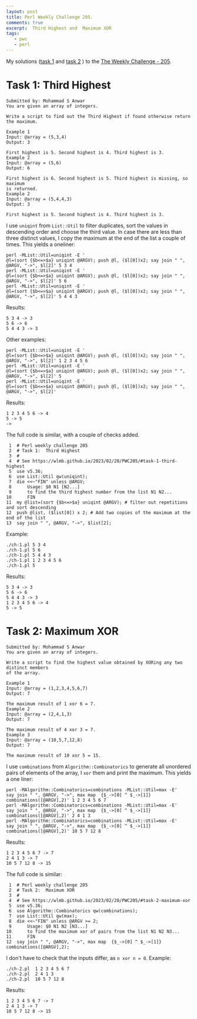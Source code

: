 ```yaml
---
layout: post
title: Perl Weekly Challenge 205.
comments: true
excerpt:  Third Highest and  Maximum XOR
tags:
   - pwc
   - perl
---
```


My solutions
([task 1](https://github.com/wlmb/perlweeklychallenge-club/blob/master/challenge-205/wlmb/perl/ch-1.pl)
and
[task 2](https://github.com/wlmb/perlweeklychallenge-club/blob/master/challenge-205/wlmb/perl/ch-2.pl)
)
to the  [The Weekly Challenge - 205](https://theweeklychallenge.org/blog/perl-weekly-challenge-205).


# Task 1: Third Highest

    Submitted by: Mohammad S Anwar
    You are given an array of integers.

    Write a script to find out the Third Highest if found otherwise return the maximum.

    Example 1
    Input: @array = (5,3,4)
    Output: 3

    First highest is 5. Second highest is 4. Third highest is 3.
    Example 2
    Input: @array = (5,6)
    Output: 6

    First highest is 6. Second highest is 5. Third highest is missing, so maximum
    is returned.
    Example 2
    Input: @array = (5,4,4,3)
    Output: 3

    First highest is 5. Second highest is 4. Third highest is 3.

I use `uniqint` from `List::Util` to filter duplicates, sort the
values in descending order and choose the third value. In case there
are less than three distinct values, I copy the maximum at the end of
the list a couple of times. This yields a oneliner:

    perl -MList::Util=uniqint -E '
    @l=(sort {$b<=>$a} uniqint @ARGV); push @l, ($l[0])x2; say join " ", @ARGV, "->", $l[2]' 5 3 4
    perl -MList::Util=uniqint -E '
    @l=(sort {$b<=>$a} uniqint @ARGV); push @l, ($l[0])x2; say join " ", @ARGV, "->", $l[2]' 5 6
    perl -MList::Util=uniqint -E '
    @l=(sort {$b<=>$a} uniqint @ARGV); push @l, ($l[0])x2; say join " ", @ARGV, "->", $l[2]' 5 4 4 3

Results:

    5 3 4 -> 3
    5 6 -> 6
    5 4 4 3 -> 3

Other examples:

    perl -MList::Util=uniqint -E '
    @l=(sort {$b<=>$a} uniqint @ARGV); push @l, ($l[0])x2; say join " ", @ARGV, "->", $l[2]' 1 2 3 4 5 6
    perl -MList::Util=uniqint -E '
    @l=(sort {$b<=>$a} uniqint @ARGV); push @l, ($l[0])x2; say join " ", @ARGV, "->", $l[2]' 5
    perl -MList::Util=uniqint -E '
    @l=(sort {$b<=>$a} uniqint @ARGV); push @l, ($l[0])x2; say join " ", @ARGV, "->", $l[2]'

Results:

    1 2 3 4 5 6 -> 4
    5 -> 5
    ->

The full code is similar, with a couple of checks added.

     1  # Perl weekly challenge 205
     2  # Task 1:  Third Highest
     3  #
     4  # See https://wlmb.github.io/2023/02/20/PWC205/#task-1-third-highest
     5  use v5.36;
     6  use List::Util qw(uniqint);
     7  die <<~"FIN" unless @ARGV;
     8      Usage: $0 N1 [N2...]
     9      to find the third highest number from the list N1 N2...
    10      FIN
    11  my @list=(sort {$b<=>$a} uniqint @ARGV); # filter out repetitions and sort descending
    12  push @list, ($list[0]) x 2; # Add two copies of the maximum at the end of the list
    13  say join " ", @ARGV, "->", $list[2];

Example:

    ./ch-1.pl 5 3 4
    ./ch-1.pl 5 6
    ./ch-1.pl 5 4 4 3
    ./ch-1.pl 1 2 3 4 5 6
    ./ch-1.pl 5

Results:

    5 3 4 -> 3
    5 6 -> 6
    5 4 4 3 -> 3
    1 2 3 4 5 6 -> 4
    5 -> 5


# Task 2: Maximum XOR

    Submitted by: Mohammad S Anwar
    You are given an array of integers.

    Write a script to find the highest value obtained by XORing any two distinct members
    of the array.

    Example 1
    Input: @array = (1,2,3,4,5,6,7)
    Output: 7

    The maximum result of 1 xor 6 = 7.
    Example 2
    Input: @array = (2,4,1,3)
    Output: 7

    The maximum result of 4 xor 3 = 7.
    Example 3
    Input: @array = (10,5,7,12,8)
    Output: 7

    The maximum result of 10 xor 5 = 15.

I use `combinations` from `Algorithm::Combinatorics` to generate all
unordered pairs of elements of the array, I `xor`
them and print the maximum. This yields a one liner:

    perl -MAlgorithm::Combinatorics=combinations -MList::Util=max -E'
    say join " ", @ARGV, "->", max map  {$_->[0] ^ $_->[1]} combinations([@ARGV],2)' 1 2 3 4 5 6 7
    perl -MAlgorithm::Combinatorics=combinations -MList::Util=max -E'
    say join " ", @ARGV, "->", max map  {$_->[0] ^ $_->[1]} combinations([@ARGV],2)' 2 4 1 3
    perl -MAlgorithm::Combinatorics=combinations -MList::Util=max -E'
    say join " ", @ARGV, "->", max map  {$_->[0] ^ $_->[1]} combinations([@ARGV],2)' 10 5 7 12 8

Results:

    1 2 3 4 5 6 7 -> 7
    2 4 1 3 -> 7
    10 5 7 12 8 -> 15

The full code is similar:

     1  # Perl weekly challenge 205
     2  # Task 2:  Maximum XOR
     3  #
     4  # See https://wlmb.github.io/2023/02/20/PWC205/#task-2-maximum-xor
     5  use v5.36;
     6  use Algorithm::Combinatorics qw(combinations);
     7  use List::Util qw(max);
     8  die <<~"FIN" unless @ARGV >= 2;
     9      Usage: $0 N1 N2 [N3...]
    10      to find the maximum xor of pairs from the list N1 N2 N3...
    11      FIN
    12  say join " ", @ARGV, "->", max map  {$_->[0] ^ $_->[1]} combinations([@ARGV],2);

I don't have to check that the inputs differ, as `n xor n = 0`.
Example:

    ./ch-2.pl  1 2 3 4 5 6 7
    ./ch-2.pl  2 4 1 3
    ./ch-2.pl  10 5 7 12 8

Results:

    1 2 3 4 5 6 7 -> 7
    2 4 1 3 -> 7
    10 5 7 12 8 -> 15

